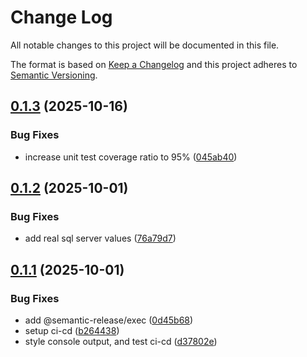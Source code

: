 # Change Log

All notable changes to this project will be documented in this file.

The format is based on [Keep a Changelog](http://keepachangelog.com/) and this project adheres to [Semantic Versioning](http://semver.org/).

## [0.1.3](https://github.com/FullStackWithLawrence/agentic-ai-workflow/compare/v0.1.2...v0.1.3) (2025-10-16)

### Bug Fixes

- increase unit test coverage ratio to 95% ([045ab40](https://github.com/FullStackWithLawrence/agentic-ai-workflow/commit/045ab409887f2633ae71fbede0aad6f29728839c))

## [0.1.2](https://github.com/FullStackWithLawrence/agentic-ai-workflow/compare/v0.1.1...v0.1.2) (2025-10-01)

### Bug Fixes

- add real sql server values ([76a79d7](https://github.com/FullStackWithLawrence/agentic-ai-workflow/commit/76a79d75f6f9bb47bfb3a3d6abf555bdd3ddf2a2))

## [0.1.1](https://github.com/FullStackWithLawrence/agentic-ai-workflow/compare/v0.1.0...v0.1.1) (2025-10-01)

### Bug Fixes

- add @semantic-release/exec ([0d45b68](https://github.com/FullStackWithLawrence/agentic-ai-workflow/commit/0d45b686959a9166bf30aa6d3a556d05b4f320b4))
- setup ci-cd ([b264438](https://github.com/FullStackWithLawrence/agentic-ai-workflow/commit/b2644385a1645c9cfb0891b09b6d5b573d162466))
- style console output, and test ci-cd ([d37802e](https://github.com/FullStackWithLawrence/agentic-ai-workflow/commit/d37802eb6842cea544a341251995270e3fb49bd7))

